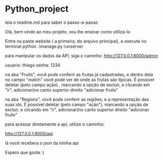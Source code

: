 # Python_project
leia o readme.md para saber o passo-a-passo


Olá, bem vindo ao meu projeto, vou lhe ensinar como utiliza-lo

Entre na pasta website ( a primeira, do arquivo principal), e execute no terminal python .\manage.py runserver

para manipular os dados da API, siga o caminho: http://127.0.0.1:8000/admin

usuario: thiago
senha: 1234

na aba "Fruits", você pode conferir as frutas já cadastradas, e dentro dela no campo "match" você pode ver de onde as frutas são típicas. É possível deletar (pelo campo ação) , marcando a opção de excluir, e clicando em "ir", adicionar(no canto superior direito "adicionar fruits"

na aba "Regions", você pode conferir as regiões, e a representação das suas ids. É possível deletar (pelo campo "ação"), marcando a opção de excluir, e clicando em "ir", adicionar(no canto superior direito "adicionar fruits"



para acessar diretamente a api, utilize o caminho:

http://127.0.0.1:8000/api

lá você recebera o json da minha api 


Espero que goste :)





